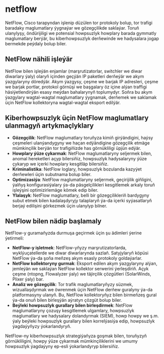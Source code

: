 # netflow

NetFlow, Cisco tarapyndan işlenip düzülen tor protokoly bolup, tor trafigi baradaky maglumatlary ýygnaýar we gözegçilikde saklaýar. Toruň ulanylyşy, öndürijiligi we potensial howpsuzlyk howplary barada gymmatly maglumatlary berýär, bu kiberhowpsuzlyk derňewinde we hadysalara jogap bermekde peýdaly bolup biler.

## NetFlow nähili işleýär

NetFlow bilen işleýän enjamlar (marşrutizatorlar, switchler we diwar diwarlary ýaly) olaryň içinden geçýän IP paketleri derňeýär we akym ýazgylaryny döredýär. Akym ýazgysy, çeşme we barjak IP adresleri, çeşme we barjak portlar, protokol görnüşi we başgalary öz içine alýan traffigi häsiýetlendirýän esasy meýdan bahalarynyň toplumydyr. Soňra bu akym ýazgylary wagtal-wagtal maglumatlary ýygnamak, derňemek we saklamak üçin NetFlow kollektoryna wagtal-wagtal eksport edilýär.

## Kiberhowpsuzlyk üçin NetFlow maglumatlary ulanmagyň artykmaçlyklary

- **Gözegçilik**: NetFlow maglumatlary toruňyza kimiň girýändigini, haýsy çeşmeleri ulanýandygyny we haçan edýändigine gözegçilik etmäge mümkinçilik berýän tor trafigiňizde has görnükliligi üpjün edýär.
- **Howplary ýüze çykarmak**: NetFlow maglumatlaryny seljermek bilen, anomal hereketleri açyp bilersiňiz, howpsuzlyk hadysalaryny ýüze çykaryp we içerki howplary kesgitläp bilersiňiz.
- **Kriminalistika**: NetFlow loglary, howpsuzlyk bozulanda kazyýet derňewleri üçin subutnama bolup biler.
- **Optimizasiýa**: NetFlow maglumatlaryny seljermek, geçirijilik giňligini, ýalňyş konfigurasiýalary ýa-da päsgelçilikleri kesgitlemek arkaly toruň işleýşini optimizirlemäge kömek edip biler.
- **Ylalaşyk**: NetFlow maglumatlary, belli bir gözegçilikleriň bardygyny subut etmek bilen kadalaşdyryjy talaplaryň ýa-da içerki syýasatlaryň berjaý edilişini görkezmek üçin ulanylyp bilner.

## NetFlow bilen nädip başlamaly

NetFlow-y guramaňyzda durmuşa geçirmek üçin şu ädimleri ýerine ýetirmeli:

- **NetFlow-y işletmek**: NetFlow-yňyzy marşrutizatorlarda, wyklýuçatellerde we diwar diwarlarynda sazlaň. Satyjylaryň köpüsi NetFlow ýa-da şoňa meňzeş akym esasly protokoly goldaýarlar.
- **NetFlow kollektoryny gurmak**: Eksport edilen akym ýazgylaryny alýan, jemleýän we saklaýan NetFlow kollektor serwerini ýerleşdiriň. Açyk çeşme (ntopng, Flowalyzer ýaly) we täjirçilik çözgütleri (SolarWinds, Plixer ýaly) bar.
- **Analiz we gözegçilik**: Tor trafik maglumatlaryňyzy süzmek, wizuallaşdyrmak we öwrenmek üçin NetFlow derňew guralyny ýa-da platformasyny ulanyň. Bu, NetFlow kollektoryňyz bilen birmeňzeş gural ýa-da onuň bilen birleşýän aýratyn çözgüt bolup biler.
- **Beýleki howpsuzlyk gurallary bilen birleşdirmek**: NetFlow maglumatlaryny çozuşy kesgitlemek ulgamlary, howpsuzlyk maglumatlary we hadysalary dolandyrmak (SIEM), howp howpy we ş.m. ýaly beýleki howpsuzlyk gurallary bilen korrelýasiýa edip, howpsuzlyk ýagdaýyňyzy ýokarlandyryň.

NetFlow-ny kiberhowpsuzlyk strategiýaňyza goşmak bilen, toruňyzyň görnükliligini, howpy ýüze çykarmak mümkinçiliklerini we umumy howpsuzlyk ýagdaýyny ep-esli ýokarlandyryp bilersiňiz.